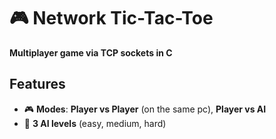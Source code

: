 # 🎮 Network Tic-Tac-Toe  
**Multiplayer game via TCP sockets in C**  

## Features  
- 🎮 **Modes**: **Player vs Player** (on the same pc), **Player vs AI** 
- 🤖 **3 AI levels** (easy, medium, hard)
